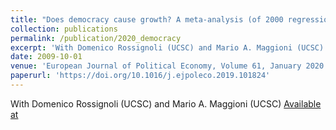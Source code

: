 ```yaml
---
title: "Does democracy cause growth? A meta-analysis (of 2000 regressions)"
collection: publications
permalink: /publication/2020_democracy
excerpt: 'With Domenico Rossignoli (UCSC) and Mario A. Maggioni (UCSC)'
date: 2009-10-01
venue: 'European Journal of Political Economy, Volume 61, January 2020'
paperurl: 'https://doi.org/10.1016/j.ejpoleco.2019.101824'
---
```

With Domenico Rossignoli (UCSC) and Mario A. Maggioni (UCSC)
[Available at](https://doi.org/10.1016/j.ejpoleco.2019.101824)

